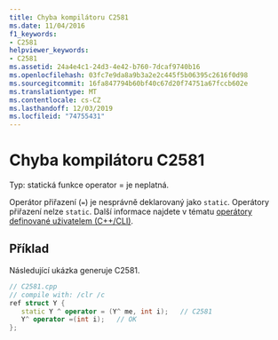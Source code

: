 ```yaml
---
title: Chyba kompilátoru C2581
ms.date: 11/04/2016
f1_keywords:
- C2581
helpviewer_keywords:
- C2581
ms.assetid: 24a4e4c1-24d3-4e42-b760-7dcaf9740b16
ms.openlocfilehash: 03fc7e9da8a9b3a2e2c445f5b06395c2616f0d98
ms.sourcegitcommit: 16fa847794b60bf40c67d20f74751a67fccb602e
ms.translationtype: MT
ms.contentlocale: cs-CZ
ms.lasthandoff: 12/03/2019
ms.locfileid: "74755431"
---
```

# <a name="compiler-error-c2581"></a>Chyba kompilátoru C2581

Typ: statická funkce operator = je neplatná.

Operátor přiřazení (`=`) je nesprávně deklarovaný jako `static`. Operátory přiřazení nelze `static`. Další informace najdete v tématu [operátory definované uživatelem (C++/CLI)](../../dotnet/user-defined-operators-cpp-cli.md).

## <a name="example"></a>Příklad

Následující ukázka generuje C2581.

```cpp
// C2581.cpp
// compile with: /clr /c
ref struct Y {
   static Y ^ operator = (Y^ me, int i);   // C2581
   Y^ operator =(int i);   // OK
};
```
